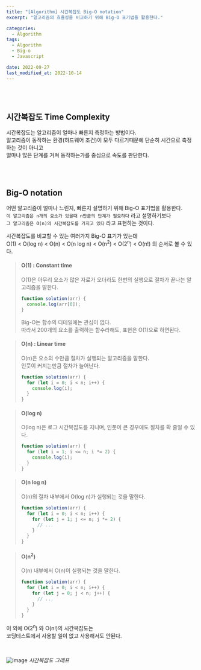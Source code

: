 ```yaml
---
title: "[Algorithm] 시간복잡도 Big-O notation"
excerpt: "알고리즘의 효율성을 비교하기 위해 Big-O 표기법을 활용한다."

categories:
  - Algorithm
tags:
  - Algorithm
  - Big-o
  - Javascript

date: 2022-09-27
last_modified_at: 2022-10-14
---
```


<br>
<br>

## 시간복잡도 Time Complexity

시간복잡도는 알고리즘이 얼마나 빠른지 측정하는 방법이다.<br>
알고리즘이 동작하는 환경(하드웨어 조건)이 모두 다르기때문에 단순히 시간으로 측정하는 것이 아니고<br>
얼마나 많은 단계를 거쳐 동작하는가를 중심으로 속도를 판단한다.

<br>
<br>

## Big-O notation

어떤 알고리즘이 얼마나 느린지, 빠른지 설명하기 위해 Big-O 표기법을 활용한다.<br>
`이 알고리즘은 n개의 요소가 있을때 n만큼의 단계가 필요하다` 라고 설명하기보다<br>
`그 알고리즘은 O(n)의 시간복잡도를 가지고 있다` 라고 표현하는 것이다.

시간복잡도를 비교할 수 있는 여러가지 Big-O 표기가 있는데 <br>
O(1) < O(log n) < O(n) < O(n log n) < O(n<sup>2</sup>) < O(2<sup>n</sup>) < O(n!) 의 순서로 볼 수 있다.

> #### O(1) : Constant time
>
> O(1)은 아무리 요소가 많은 자료가 오더라도 한번의 실행으로 절차가 끝나는 알고리즘을 말한다.
>
> ```javascript
> function solution(arr) {
>   console.log(arr[0]);
> }
> ```
>
> Big-O는 함수의 디테일에는 관심이 없다.<br>
> 따라서 200개의 요소를 출력하는 함수라해도, 표현은 O(1)으로 하면된다.

> #### O(n) : Linear time
>
> O(n)은 요소의 수만큼 절차가 실행되는 알고리즘을 말한다.<br>
> 인풋이 커지는만큼 절차가 늘어난다.
>
> ```javascript
> function solution(arr) {
>   for (let i = 0; i < n; i++) {
>     console.log(i);
>   }
> }
> ```

> #### O(log n)
>
> O(log n)은 로그 시간복잡도를 지니며, 인풋이 큰 경우에도 절차를 확 줄일 수 있다.
>
> ```javascript
> function solution(arr) {
>   for (let i = 1; i <= n; i *= 2) {
>     console.log(i);
>   }
> }
> ```

> #### O(n log n)
>
> O(n)의 절차 내부에서 O(log n)가 실행되는 것을 말한다.
>
> ```javascript
> function solution(arr) {
>   for (let i = 0; i < n; i++) {
>     for (let j = 1; j <= n; j *= 2) {
>       // ...
>     }
>   }
> }
> ```

> #### O(n<sup>2</sup>)
>
> O(n) 내부에서 O(n)이 실행되는 것을 말한다.
>
> ```javascript
> function solution(arr) {
>   for (let i = 0; i < n; i++) {
>     for (let j = 0; j < n; j++) {
>       // ...
>     }
>   }
> }
> ```

이 외에 O(2<sup>n</sup>) 와 O(n!)의 시간복잡도는 <br>
코딩테스트에서 사용할 일이 없고 사용해서도 안된다.

<br>

![image](https://user-images.githubusercontent.com/81657811/195781662-34c26210-8e2f-4313-a361-34ced0686774.png)
_시간복잡도 그래프_
